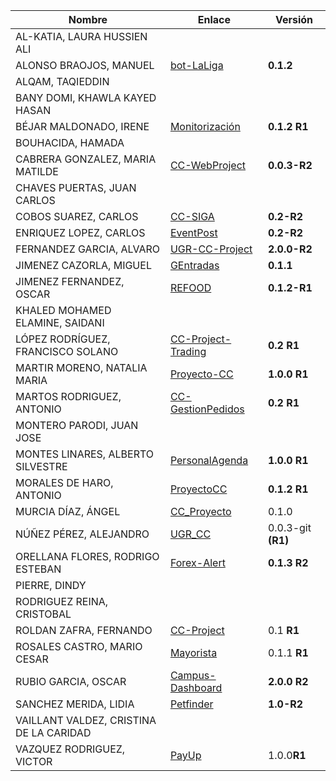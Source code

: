 | Nombre | Enlace | Versión |
|--------|--------|---------|
|AL-KATIA, LAURA HUSSIEN ALI | | |
|ALONSO BRAOJOS, MANUEL | [bot-LaLiga](https://github.com/manuelalonsobraojos/cc-proyecto) | **0.1.2** |
|ALQAM, TAQIEDDIN | | |
|BANY DOMI, KHAWLA KAYED HASAN | | |
|BÉJAR MALDONADO, IRENE | [Monitorización](https://github.com/ibe16/CC-19-20-Proyecto) | **0.1.2 R1** |
|BOUHACIDA, HAMADA | | |
|CABRERA GONZALEZ, MARIA MATILDE | [CC-WebProject](https://github.com/mati3/CC-WebProject) | **0.0.3-R2** |
|CHAVES PUERTAS, JUAN CARLOS | | |
|COBOS SUAREZ, CARLOS | [CC-SIGA](https://github.com/kcobos/CC-SIGA) | **0.2-R2** |
|ENRIQUEZ LOPEZ, CARLOS | [EventPost](https://github.com/carlos-el/EventPost-CCProject) | **0.2-R2** |
|FERNANDEZ GARCIA, ALVARO | [UGR-CC-Project](https://github.com/alvarillo89/UGR-CC-Project) | **2.0.0-R2** |
|JIMENEZ CAZORLA, MIGUEL | [GEntradas](https://github.com/iMiguel10/Proyecto-CC)| **0.1.1** |
|JIMENEZ FERNANDEZ, OSCAR | [REFOOD](https://github.com/yoskitar/Cloud-Computing-CC) | **0.1.2-R1** |
|KHALED MOHAMED ELAMINE, SAIDANI | | |
|LÓPEZ RODRÍGUEZ, FRANCISCO SOLANO | [CC-Project-Trading](https://github.com/Solano96/CC-Project-Trading) | **0.2 R1** |
|MARTIR MORENO, NATALIA MARIA |[Proyecto-CC](https://github.com/natalia2911/Proyecto-CloudComputing) |**1.0.0 R1**|
|MARTOS RODRIGUEZ, ANTONIO | [CC-GestionPedidos](https://github.com/toniMR/CC-GestionPedidos) | **0.2 R1** |
|MONTERO PARODI, JUAN JOSE | | |
|MONTES LINARES, ALBERTO SILVESTRE | [PersonalAgenda](https://github.com/albertosml/PersonalAgenda) | **1.0.0 R1** |
|MORALES DE HARO, ANTONIO | [ProyectoCC](https://github.com/antmordhar/ProyectoCC) | **0.1.2 R1** |
|MURCIA DÍAZ, ÁNGEL | [CC_Proyecto](https://github.com/NSInductus/CC_Proyecto) | 0.1.0 |
|NÚÑEZ PÉREZ, ALEJANDRO|[UGR_CC](https://www.github.com/Alxe/UGR_CC)|0.0.3-git **(R1)**|
|ORELLANA FLORES, RODRIGO ESTEBAN | [Forex-Alert](https://github.com/rodrigo-orellana/Forex-Alert) | **0.1.3 R2** |
|PIERRE, DINDY | | |
|RODRIGUEZ REINA, CRISTOBAL | | |
|ROLDAN ZAFRA, FERNANDO | [CC-Project](https://github.com/FernandoRoldan93/CC-Project) | 0.1  **R1** |
|ROSALES CASTRO, MARIO CESAR | [Mayorista](https://github.com/mcrosales/CC-19-20-Proyecto) | 0.1.1 **R1** |
|RUBIO GARCIA, OSCAR | [Campus-Dashboard](https://github.com/OscarRubioGarcia/CCProyecto) | **2.0.0 R2** |
|SANCHEZ MERIDA, LIDIA | [Petfinder](https://github.com/lidiasm/ProyectoCC) | **1.0-R2** |
|VAILLANT VALDEZ, CRISTINA DE LA CARIDAD | | |
|VAZQUEZ RODRIGUEZ, VICTOR | [PayUp](https://github.com/Varrrro/pay-up) | 1.0.0**R1** |
